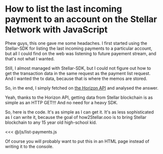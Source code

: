 # How to list the last incoming payment to an account on the Stellar Network with JavaScript

Phew guys, this one gave me some headaches. I first started using the Stellar-SDK for listing the last incoming payments to a particular account, but all I could find on the web was listening to future payement stream, and that's not what I wanted.

Still, I almost managed with Stellar-SDK, but I could not figure out how to get the transaction data in the same request as the payment list request. And I wanted the tx data, because that is where the memos are stored.

So, in the end, I simply fetched on [the Horizon API](https://developers.stellar.org/api/resources/accounts/payments/) and analysed the answer.

Yeah, thanks to the Horizon API, getting data from Stellar blockchain is as simple as an HTTP GET!!! And no need for a heavy SDK.

So, here is the code. It's as simple as I can get it. It's as less sophisticated as I can write it, because the goal of how2Stellar.ooo is to bring Stellar blockchain to any 15 year old high-school kid.

<<< @/js/list-payments.js

Of course you will probably want to put this in an HTML page instead of writing it to the console.
